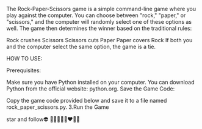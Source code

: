 The Rock-Paper-Scissors game is a simple command-line game where you play against the computer. You can choose between "rock," "paper," or "scissors," and the computer will randomly select one of these options as well. The game then determines the winner based on the traditional rules:

Rock crushes Scissors
Scissors cuts Paper
Paper covers Rock
If both you and the computer select the same option, the game is a tie.

HOW TO USE:

Prerequisites:

Make sure you have Python installed on your computer. You can download Python from the official website: python.org.
Save the Game Code:

Copy the game code provided below and save it to a file named rock_paper_scissors.py.
3.Run the Game

star and follow👽
🤍🩶🤎🧡🩷❤️💙🖤
